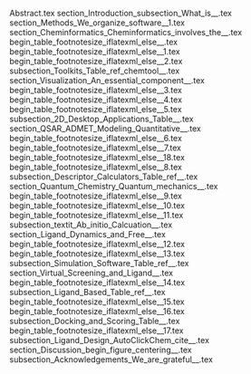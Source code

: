Abstract.tex
section_Introduction_subsection_What_is__.tex
section_Methods_We_organize_software__1.tex
section_Cheminformatics_Cheminformatics_involves_the__.tex
begin_table_footnotesize_iflatexml_else__.tex
begin_table_footnotesize_iflatexml_else__1.tex
begin_table_footnotesize_iflatexml_else__2.tex
subsection_Toolkits_Table_ref_chemtool__.tex
section_Visualization_An_essential_component__.tex
begin_table_footnotesize_iflatexml_else__3.tex
begin_table_footnotesize_iflatexml_else__4.tex
begin_table_footnotesize_iflatexml_else__5.tex
subsection_2D_Desktop_Applications_Table__.tex
section_QSAR_ADMET_Modeling_Quantitative__.tex
begin_table_footnotesize_iflatexml_else__6.tex
begin_table_footnotesize_iflatexml_else__7.tex
begin_table_footnotesize_iflatexml_else__18.tex
begin_table_footnotesize_iflatexml_else__8.tex
subsection_Descriptor_Calculators_Table_ref__.tex
section_Quantum_Chemistry_Quantum_mechanics__.tex
begin_table_footnotesize_iflatexml_else__9.tex
begin_table_footnotesize_iflatexml_else__10.tex
begin_table_footnotesize_iflatexml_else__11.tex
subsection_textit_Ab_initio_Calcuation__.tex
section_Ligand_Dynamics_and_Free__.tex
begin_table_footnotesize_iflatexml_else__12.tex
begin_table_footnotesize_iflatexml_else__13.tex
subsection_Simulation_Software_Table_ref__.tex
section_Virtual_Screening_and_Ligand__.tex
begin_table_footnotesize_iflatexml_else__14.tex
subsection_Ligand_Based_Table_ref__.tex
begin_table_footnotesize_iflatexml_else__15.tex
begin_table_footnotesize_iflatexml_else__16.tex
subsection_Docking_and_Scoring_Table__.tex
begin_table_footnotesize_iflatexml_else__17.tex
subsection_Ligand_Design_AutoClickChem_cite__.tex
section_Discussion_begin_figure_centering__.tex
subsection_Acknowledgements_We_are_grateful__.tex